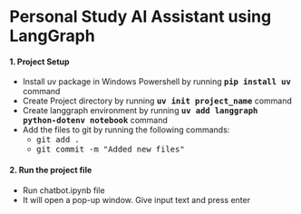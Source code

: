 # Personal Study AI Assistant using LangGraph
#### 1. Project Setup
- Install uv package in Windows Powershell by running <kbd>**pip install uv**</kbd> command
- Create Project directory by running <kbd>**uv init project_name**</kbd> command
- Create langgraph environment by running <kbd>**uv add langgraph python-dotenv notebook**</kbd> command
- Add the files to git by running the following commands:
    - <kbd>git add .</kbd>
    - <kbd>git commit -m "Added new files"</kbd>
#### 2. Run the project file
- Run chatbot.ipynb file
- It will open a pop-up window. Give input text and press enter
